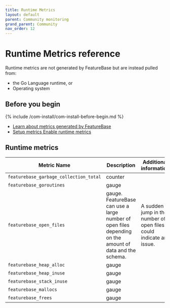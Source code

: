 ```yaml
---
title: Runtime Metrics
layout: default
parent: Community monitoring
grand_parent: Community
nav_order: 12
---
```


# Runtime Metrics reference

Runtime metrics are not generated by FeatureBase but are instead pulled from:

* the Go Language runtime, or
* Operating system

## Before you begin

{% include /com-install/com-install-before-begin.md %}
* [Learn about metrics generated by FeatureBase](/docs/community/com-monitoring/com-monitoring-home)
* [Setup metrics Enable runtime metrics](/docs/community/com-monitoring/com-monitoring-metrics-runtime-enable)

## Runtime metrics

| Metric Name | Description | Additional information |
|---|---|---|
| `featurebase_garbage_collection_total` | counter |  |
| `featurebase_goroutines` | gauge |  |
| `featurebase_open_files` | gauge. FeatureBase can use a large number of open files depending on the amount of data and the schema. | A sudden jump in the number of open files could indicate an issue. |
| `featurebase_heap_alloc` | gauge |  |
| `featurebase_heap_inuse` | gauge |  |
| `featurebase_stack_inuse`| gauge |  |
| `featurebase_mallocs`| gauge |  |
| `featurebase_frees`| gauge |  |
